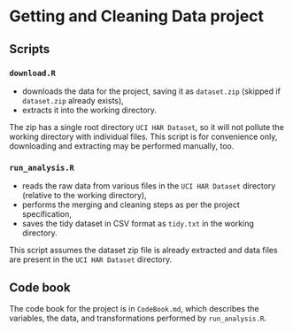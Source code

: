 # Getting and Cleaning Data project

## Scripts

### `download.R`

 * downloads the data for the project, saving it as `dataset.zip` (skipped if `dataset.zip` already exists),
 * extracts it into the working directory.

The zip has a single root directory `UCI HAR Dataset`, so it will not pollute the working directory with individual files.
This script is for convenience only, downloading and extracting may be performed manually, too.

### `run_analysis.R`

 * reads the raw data from various files in the `UCI HAR Dataset` directory (relative to the working directory),
 * performs the merging and cleaning steps as per the project specification,
 * saves the tidy dataset in CSV format as `tidy.txt` in the working directory.

This script assumes the dataset zip file is already extracted and data files are present in the `UCI HAR Dataset` directory.

## Code book

The code book for the project is in `CodeBook.md`, which describes the variables, the data, and transformations performed by `run_analysis.R`.
